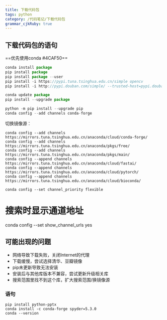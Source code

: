 ```yaml
---
title: 下载代码包
tags: python
category: /代码笔记/下载代码包
grammar_cjkRuby: true
---
```

## 下载代码包的语句
==优先使用conda #4CAF50==
``` javascript
conda install package
pip install package
pip install package --user
pip install -i https://pypi.tuna.tsinghua.edu.cn/simple opencv
pip install -i http://pypi.douban.com/simple/ --trusted-host=pypi.douban.com/simple ipython

conda update package
pip install --upgrade package

python -m pip install --upgrade pip
conda config --add channels conda-forge

```

切换镜像源：
``` 
conda config --add channels https://mirrors.tuna.tsinghua.edu.cn/anaconda/cloud/conda-forge/
conda config --add channels https://mirrors.tuna.tsinghua.edu.cn/anaconda/pkgs/free/
conda config --add channels https://mirrors.tuna.tsinghua.edu.cn/anaconda/pkgs/main/
conda config --append channels https://mirrors.tuna.tsinghua.edu.cn/anaconda/cloud/fastai/
conda config --append channels https://mirrors.tuna.tsinghua.edu.cn/anaconda/cloud/pytorch/
conda config --append channels https://mirrors.tuna.tsinghua.edu.cn/anaconda/cloud/bioconda/

conda config --set channel_priority flexible
```

 
# 搜索时显示通道地址
conda config --set show_channel_urls yes

## 可能出现的问题
- 网络导致下载失败，关闭Internet的代理
- 下载缓慢，尝试选择清华、豆瓣镜像
- pip未更新导致无法安装
- 安装后与其他库版本不兼容，尝试更新升级相关库
- 搜索范围里找不到这个库，扩大搜索范围/换镜像源

### 语句

``` 
pip install python-pptx
conda install -c conda-forge spyder=5.3.0 
conda --version


```